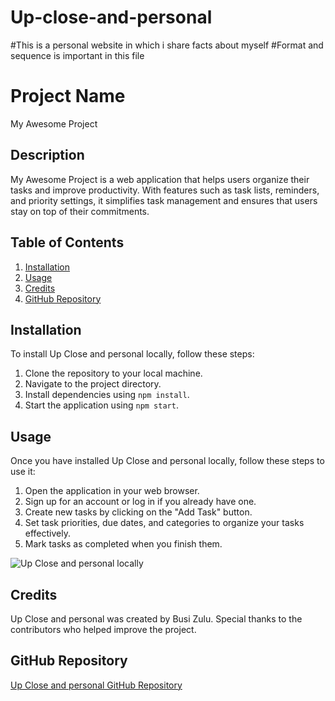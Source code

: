 # Up-close-and-personal 
#This is a personal website in which i share facts about myself
#Format and sequence is important in this file
#

# Project Name

My Awesome Project

## Description

My Awesome Project is a web application that helps users organize their tasks and improve productivity. With features such as task lists, reminders, and priority settings, it simplifies task management and ensures that users stay on top of their commitments.

## Table of Contents

1. [Installation](#installation)
2. [Usage](#usage)
3. [Credits](#credits)
4. [GitHub Repository](#github-repository)

## Installation

To install Up Close and personal locally, follow these steps:

1. Clone the repository to your local machine.
2. Navigate to the project directory.
3. Install dependencies using `npm install`.
4. Start the application using `npm start`.

## Usage

Once you have installed Up Close and personal locally, follow these steps to use it:

1. Open the application in your web browser.
2. Sign up for an account or log in if you already have one.
3. Create new tasks by clicking on the "Add Task" button.
4. Set task priorities, due dates, and categories to organize your tasks effectively.
5. Mark tasks as completed when you finish them.

![Up Close and personal locally](/path/to/screenshot.png)

## Credits

Up Close and personal was created by Busi Zulu. Special thanks to the contributors who helped improve the project.

## GitHub Repository

[Up Close and personal GitHub Repository](https://github.com/your-username/my-awesome-project)

